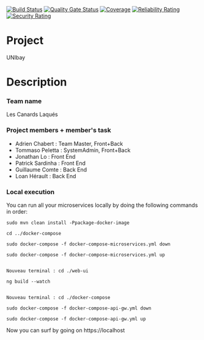 [![Build Status](https://travis-ci.org/unige-pinfo-2019/PInfo1.svg?branch=master)](https://travis-ci.org/unige-pinfo-2019/PInfo1)
[![Quality Gate Status](https://sonarcloud.io/api/project_badges/measure?project=unige-pinfo-2019_PInfo1&metric=alert_status)](https://sonarcloud.io/dashboard?id=unige-pinfo-2019_PInfo1)
[![Coverage](https://sonarcloud.io/api/project_badges/measure?project=unige-pinfo-2019_PInfo1&metric=coverage)](https://sonarcloud.io/dashboard?id=unige-pinfo-2019_PInfo1)
[![Reliability Rating](https://sonarcloud.io/api/project_badges/measure?project=unige-pinfo-2019_PInfo1&metric=reliability_rating)](https://sonarcloud.io/dashboard?id=unige-pinfo-2019_PInfo1)
[![Security Rating](https://sonarcloud.io/api/project_badges/measure?project=unige-pinfo-2019_PInfo1&metric=security_rating)](https://sonarcloud.io/dashboard?id=unige-pinfo-2019_PInfo1)

# Project

UNIbay

# Description

### Team name

Les Canards Laqués

### Project members + member's task

* Adrien Chabert :    	Team Master, Front+Back
* Tommaso Peletta :	SystemAdmin, Front+Back
* Jonathan Lo :		Front End
* Patrick Sardinha :	Front End
* Guillaume Comte :	Back End
* Loan Hérault :	Back End



### Local execution

You can run all your microservices locally by doing the following commands in order:

```
sudo mvn clean install -Ppackage-docker-image

cd ../docker-compose

sudo docker-compose -f docker-compose-microservices.yml down

sudo docker-compose -f docker-compose-microservices.yml up


Nouveau terminal : cd ./web-ui

ng build --watch


Nouveau terminal : cd ./docker-compose

sudo docker-compose -f docker-compose-api-gw.yml down

sudo docker-compose -f docker-compose-api-gw.yml up
```

Now you can surf by going on https://localhost






